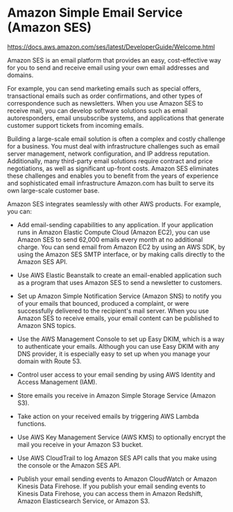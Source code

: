 # Amazon Simple Email Service (Amazon SES)
https://docs.aws.amazon.com/ses/latest/DeveloperGuide/Welcome.html

Amazon SES is an email platform that provides an easy, cost-effective way for you to send and receive email using your own email addresses and domains.

For example, you can send marketing emails such as special offers, transactional emails such as order confirmations, and other types of correspondence such as newsletters. When you use Amazon SES to receive mail, you can develop software solutions such as email autoresponders, email unsubscribe systems, and applications that generate customer support tickets from incoming emails.

Building a large-scale email solution is often a complex and costly challenge for a business. You must deal with infrastructure challenges such as email server management, network configuration, and IP address reputation. Additionally, many third-party email solutions require contract and price negotiations, as well as significant up-front costs. Amazon SES eliminates these challenges and enables you to benefit from the years of experience and sophisticated email infrastructure Amazon.com has built to serve its own large-scale customer base.

Amazon SES integrates seamlessly with other AWS products. For example, you can:

- Add email-sending capabilities to any application. If your application runs in Amazon Elastic Compute Cloud (Amazon EC2), you can use Amazon SES to send 62,000 emails every month at no additional charge. You can send email from Amazon EC2 by using an AWS SDK, by using the Amazon SES SMTP interface, or by making calls directly to the Amazon SES API.

- Use AWS Elastic Beanstalk to create an email-enabled application such as a program that uses Amazon SES to send a newsletter to customers.

- Set up Amazon Simple Notification Service (Amazon SNS) to notify you of your emails that bounced, produced a complaint, or were successfully delivered to the recipient's mail server. When you use Amazon SES to receive emails, your email content can be published to Amazon SNS topics.

- Use the AWS Management Console to set up Easy DKIM, which is a way to authenticate your emails. Although you can use Easy DKIM with any DNS provider, it is especially easy to set up when you manage your domain with Route 53.

- Control user access to your email sending by using AWS Identity and Access Management (IAM).

- Store emails you receive in Amazon Simple Storage Service (Amazon S3).

- Take action on your received emails by triggering AWS Lambda functions.

- Use AWS Key Management Service (AWS KMS) to optionally encrypt the mail you receive in your Amazon S3 bucket.

- Use AWS CloudTrail to log Amazon SES API calls that you make using the console or the Amazon SES API.

- Publish your email sending events to Amazon CloudWatch or Amazon Kinesis Data Firehose. If you publish your email sending events to Kinesis Data Firehose, you can access them in Amazon Redshift, Amazon Elasticsearch Service, or Amazon S3.
